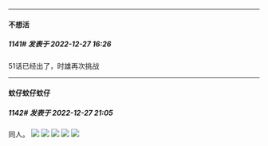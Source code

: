 

*****

####  不想活  
##### 1141#       发表于 2022-12-27 16:26

51话已经出了，时雄再次挑战



*****

####  蚊仔蚊仔蚊仔  
##### 1142#       发表于 2022-12-27 21:05

同人。
<img src="https://p.sda1.dev/9/a4c9038d3dd410eedac46f1204156919/CMP_20221227210424198.jpg" referrerpolicy="no-referrer">
<img src="https://p.sda1.dev/9/6dcd5dcca27dfa3528d21ad925125afa/CMP_20221227210424272.jpg" referrerpolicy="no-referrer">
<img src="https://p.sda1.dev/9/55db2d5d5d3f5b41243309834cafef2f/CMP_20221227210424353.jpg" referrerpolicy="no-referrer">
<img src="https://p.sda1.dev/9/95ab69b9211acec8ba11d10e190d2263/CMP_20221227210424434.jpg" referrerpolicy="no-referrer">
<img src="https://p.sda1.dev/9/b8f3b33ea3996333735d207ae7ac92b5/CMP_20221227210424504.jpg" referrerpolicy="no-referrer">

